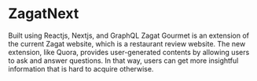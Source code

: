 # ZagatNext
Built using Reactjs, Nextjs, and GraphQL
 Zagat Gourmet is an extension of the current Zagat website, which is a restaurant review website. The new extension, like Quora, provides user-generated contents by allowing users to ask and answer questions. In that way, users can get more insightful information that is hard to acquire otherwise. 
